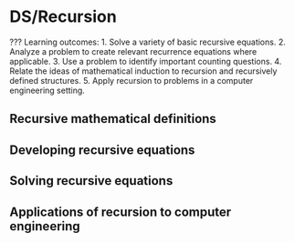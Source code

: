 # DS/Recursion

??? Learning outcomes:
    1. Solve a variety of basic recursive equations.
    2. Analyze a problem to create relevant recurrence equations where applicable.
    3. Use a problem to identify important counting questions.
    4. Relate the ideas of mathematical induction to recursion and recursively defined structures. 5. Apply recursion to problems in a computer engineering setting.

## Recursive mathematical definitions

## Developing recursive equations

## Solving recursive equations

## Applications of recursion to computer engineering
